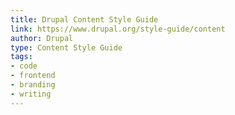 ```yaml
---
title: Drupal Content Style Guide
link: https://www.drupal.org/style-guide/content
author: Drupal
type: Content Style Guide
tags: 
- code
- frontend
- branding
- writing
---
```

